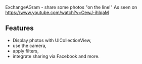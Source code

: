 ExchangeAGram - share some photos "on the line!"
As seen on https://www.youtube.com/watch?v=CewJ-ihIqaM

## Features
- Display photos with UICollectionView,
- use the camera,
- apply filters,
- integrate sharing via Facebook
and more.